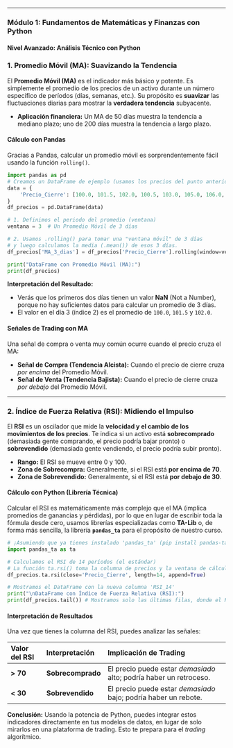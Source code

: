 
-----

### Módulo 1: Fundamentos de Matemáticas y Finanzas con Python

#### Nivel Avanzado: Análisis Técnico con Python

### 1\. Promedio Móvil (MA): Suavizando la Tendencia

El **Promedio Móvil (MA)** es el indicador más básico y potente. Es simplemente el promedio de los precios de un activo durante un número específico de períodos (días, semanas, etc.). Su propósito es **suavizar** las fluctuaciones diarias para mostrar la **verdadera tendencia** subyacente.

  * **Aplicación financiera:** Un MA de 50 días muestra la tendencia a mediano plazo; uno de 200 días muestra la tendencia a largo plazo.

#### Cálculo con Pandas

Gracias a Pandas, calcular un promedio móvil es sorprendentemente fácil usando la función `rolling()`.

```python
import pandas as pd
# Creamos un DataFrame de ejemplo (usamos los precios del punto anterior)
data = {
    'Precio_Cierre': [100.0, 101.5, 102.0, 100.5, 103.0, 105.0, 106.0, 104.5, 107.0, 108.5]
}
df_precios = pd.DataFrame(data)

# 1. Definimos el periodo del promedio (ventana)
ventana = 3  # Un Promedio Móvil de 3 días

# 2. Usamos .rolling() para tomar una "ventana móvil" de 3 días
# y luego calculamos la media (.mean()) de esos 3 días.
df_precios['MA_3_dias'] = df_precios['Precio_Cierre'].rolling(window=ventana).mean()

print("DataFrame con Promedio Móvil (MA):")
print(df_precios)
```

**Interpretación del Resultado:**

  * Verás que los primeros dos días tienen un valor **NaN** (Not a Number), porque no hay suficientes datos para calcular un promedio de 3 días.
  * El valor en el día 3 (índice 2) es el promedio de `100.0`, `101.5` y `102.0`.

#### Señales de Trading con MA

Una señal de compra o venta muy común ocurre cuando el precio cruza el MA:

  * **Señal de Compra (Tendencia Alcista):** Cuando el precio de cierre cruza *por encima* del Promedio Móvil.
  * **Señal de Venta (Tendencia Bajista):** Cuando el precio de cierre cruza *por debajo* del Promedio Móvil.

-----

### 2\. Índice de Fuerza Relativa (RSI): Midiendo el Impulso

El **RSI** es un oscilador que mide la **velocidad y el cambio de los movimientos de los precios**. Te indica si un activo está **sobrecomprado** (demasiada gente comprando, el precio podría bajar pronto) o **sobrevendido** (demasiada gente vendiendo, el precio podría subir pronto).

  * **Rango:** El RSI se mueve entre 0 y 100.
  * **Zona de Sobrecompra:** Generalmente, si el RSI está **por encima de 70**.
  * **Zona de Sobrevendido:** Generalmente, si el RSI está **por debajo de 30**.

#### Cálculo con Python (Librería Técnica)

Calcular el RSI es matemáticamente más complejo que el MA (implica promedios de ganancias y pérdidas), por lo que en lugar de escribir toda la fórmula desde cero, usamos librerías especializadas como **TA-Lib** o, de forma más sencilla, la librería **`pandas_ta`** para el propósito de nuestro curso.

```python
# ¡Asumiendo que ya tienes instalado 'pandas_ta' (pip install pandas-ta)!
import pandas_ta as ta

# Calculamos el RSI de 14 períodos (el estándar)
# La función ta.rsi() toma la columna de precios y la ventana de cálculo
df_precios.ta.rsi(close='Precio_Cierre', length=14, append=True)

# Mostramos el DataFrame con la nueva columna 'RSI_14'
print("\nDataFrame con Índice de Fuerza Relativa (RSI):")
print(df_precios.tail()) # Mostramos solo las últimas filas, donde el RSI ya se calculó
```

#### Interpretación de Resultados

Una vez que tienes la columna del RSI, puedes analizar las señales:

| Valor del RSI | Interpretación | Implicación de Trading |
| :--- | :--- | :--- |
| **\> 70** | **Sobrecomprado** | El precio puede estar *demasiado* alto; podría haber un retroceso. |
| **\< 30** | **Sobrevendido** | El precio puede estar *demasiado* bajo; podría haber un rebote. |

**Conclusión:** Usando la potencia de Python, puedes integrar estos indicadores directamente en tus modelos de datos, en lugar de solo mirarlos en una plataforma de trading. Esto te prepara para el *trading* algorítmico.

